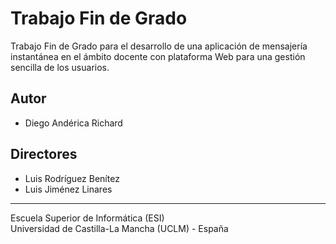 # Trabajo Fin de Grado
Trabajo Fin de Grado para el desarrollo de una aplicación de mensajería instantánea en el ámbito docente con plataforma Web para una gestión sencilla de los usuarios.

## Autor
* Diego Andérica Richard

## Directores
* Luis Rodríguez Benítez
* Luis Jiménez Linares

-----------------------------------------------------------
Escuela Superior de Informática (ESI)<br>
Universidad de Castilla-La Mancha (UCLM) - España
